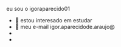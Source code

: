 eu sou o igoraparecido01
- 👀 estou interesado em estudar
- 🌱 meu e-mail igor.aparecidode.araujo@
-
-
<!---
igoraparecido01/igoraparecido01 is a ✨ special ✨ repository because its `README.md` (this file) appears on your GitHub profile.
You can click the Preview link to take a look at your changes.
--->
